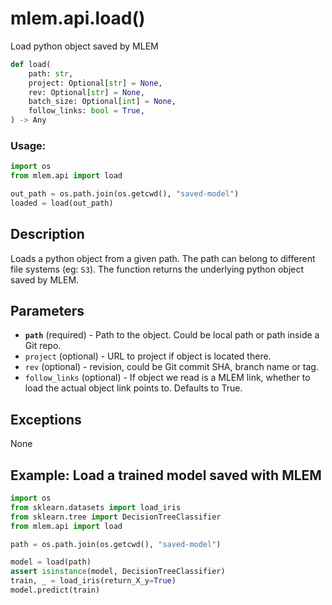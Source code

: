 # mlem.api.load()

Load python object saved by MLEM

```py
def load(
    path: str,
    project: Optional[str] = None,
    rev: Optional[str] = None,
    batch_size: Optional[int] = None,
    follow_links: bool = True,
) -> Any
```

### Usage:

```py
import os
from mlem.api import load

out_path = os.path.join(os.getcwd(), "saved-model")
loaded = load(out_path)
```

## Description

Loads a python object from a given path. The path can belong to different file
systems (eg: `S3`). The function returns the underlying python object saved by
MLEM.

## Parameters

- **`path`** (required) - Path to the object. Could be local path or path inside
  a Git repo.
- `project` (optional) - URL to project if object is located there.
- `rev` (optional) - revision, could be Git commit SHA, branch name or tag.
- `follow_links` (optional) - If object we read is a MLEM link, whether to load
  the actual object link points to. Defaults to True.

## Exceptions

None

## Example: Load a trained model saved with MLEM

```py
import os
from sklearn.datasets import load_iris
from sklearn.tree import DecisionTreeClassifier
from mlem.api import load

path = os.path.join(os.getcwd(), "saved-model")

model = load(path)
assert isinstance(model, DecisionTreeClassifier)
train, _ = load_iris(return_X_y=True)
model.predict(train)
```
